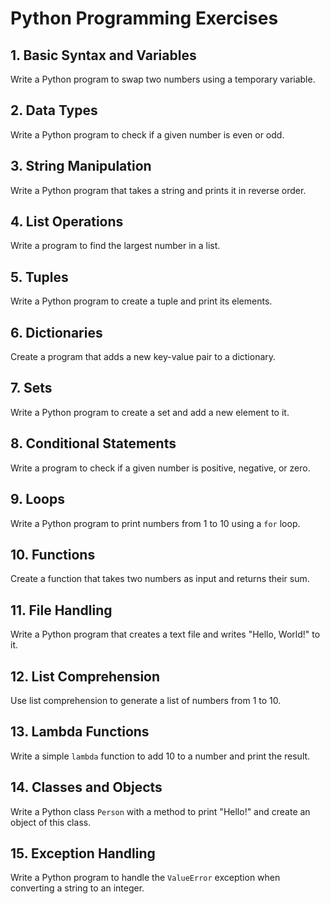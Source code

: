 # Python Programming Exercises

## 1. Basic Syntax and Variables
Write a Python program to swap two numbers using a temporary variable.

## 2. Data Types
Write a Python program to check if a given number is even or odd.

## 3. String Manipulation
Write a Python program that takes a string and prints it in reverse order.

## 4. List Operations
Write a program to find the largest number in a list.

## 5. Tuples
Write a Python program to create a tuple and print its elements.

## 6. Dictionaries
Create a program that adds a new key-value pair to a dictionary.

## 7. Sets
Write a Python program to create a set and add a new element to it.

## 8. Conditional Statements
Write a program to check if a given number is positive, negative, or zero.

## 9. Loops
Write a Python program to print numbers from 1 to 10 using a `for` loop.

## 10. Functions
Create a function that takes two numbers as input and returns their sum.

## 11. File Handling
Write a Python program that creates a text file and writes "Hello, World!" to it.

## 12. List Comprehension
Use list comprehension to generate a list of numbers from 1 to 10.

## 13. Lambda Functions
Write a simple `lambda` function to add 10 to a number and print the result.

## 14. Classes and Objects
Write a Python class `Person` with a method to print "Hello!" and create an object of this class.

## 15. Exception Handling
Write a Python program to handle the `ValueError` exception when converting a string to an integer.
